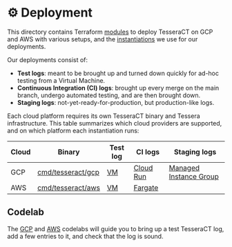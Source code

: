 # ⚙️ Deployment

This directory contains Terraform [modules](./modules/) to deploy TesseraCT on
GCP and AWS with various setups, and the [instantiations](./live/) we use for
our deployments.

Our deployments consist of:

- **Test logs**: meant to be brought up and turned down quickly for ad-hoc
testing from a Virtual Machine.
- **Continuous Integration (CI) logs**: brought up every merge on the main
branch, undergo automated testing, and are then brought down.
- **Staging logs**: not-yet-ready-for-production, but production-like logs.

Each cloud platform requires its own TesseraCT binary and Tessera
infrastructure. This table summarizes which cloud providers are supported, and
on which platform each instantiation runs:

| Cloud| Binary               | Test log                         | CI logs                                            | Staging logs                                            |
|------|----------------------|----------------------------------|----------------------------------------------------|---------------------------------------------------------|
| GCP  | [cmd/tesseract/gcp](./cmd/tesseract/gcp/)| [VM](./live/gcp/test/)| [Cloud Run](./live/gcp/static-ct/logs/ci/)| [Managed Instance Group](./live/gcp/static-ct-staging/logs/)|
| AWS  | [cmd/tesseract/aws](./cmd/tesseract/aws/)| [VM](./live/aws/test/)| [Fargate](./live/aws/test/)               |                                                         |

## Codelab

The [GCP](./live/gcp/test) and [AWS](./live/aws/test) codelabs will guide you to
bring up a test TesseraCT log, add a few entries to it, and check that the log
is sound.
